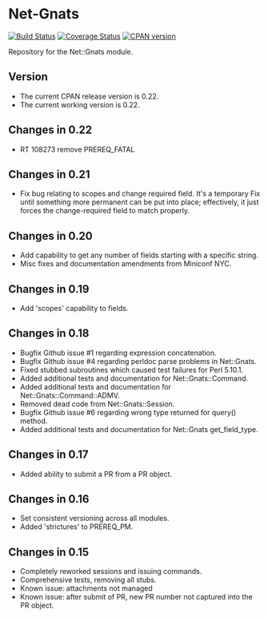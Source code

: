 Net-Gnats
=========
[![Build Status](https://travis-ci.org/rpcme/Net-Gnats.svg?branch=master)](https://travis-ci.org/rpcme/Net-Gnats)
[![Coverage Status](https://coveralls.io/repos/rpcme/Net-Gnats/badge.svg)](https://coveralls.io/r/rpcme/Net-Gnats)
[![CPAN version](https://badge.fury.io/pl/Net-Gnats.svg)](http://badge.fury.io/pl/Net-Gnats)

Repository for the Net::Gnats module.

Version
-------

- The current CPAN release version is 0.22.
- The current working version is 0.22.

Changes in 0.22
---------------
- RT 108273 remove PREREQ_FATAL

Changes in 0.21
---------------
- Fix bug relating to scopes and change required field.  It's a temporary Fix
  until something more permanent can be put into place; effectively, it just
  forces the change-required field to match properly.

Changes in 0.20
---------------
- Add capability to get any number of fields starting with a specific string.
- Misc fixes and documentation amendments from Miniconf NYC.

Changes in 0.19
---------------
- Add 'scopes' capability to fields.

Changes in 0.18
---------------
- Bugfix Github issue #1 regarding expression concatenation.
- Bugfix Github issue #4 regarding perldoc parse problems in Net::Gnats.
- Fixed stubbed subroutines which caused test failures for Perl 5.10.1.
- Added additional tests and documentation for Net::Gnats::Command.
- Added additional tests and documentation for Net::Gnats::Command::ADMV.
- Removed dead code from Net::Gnats::Session.
- Bugfix Github issue #6 regarding wrong type returned for query() method.
- Added additional tests and documentation for Net::Gnats get_field_type.

Changes in 0.17
---------------
- Added ability to submit a PR from a PR object.

Changes in 0.16
---------------
- Set consistent versioning across all modules.
- Added 'strictures' to PREREQ_PM.

Changes in 0.15
---------------
- Completely reworked sessions and issuing commands.
- Comprehensive tests, removing all stubs.
- Known issue: attachments not managed
- Known issue: after submit of PR, new PR number not captured into the PR object.
